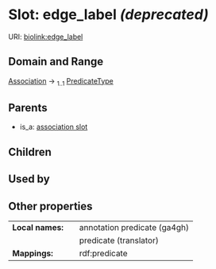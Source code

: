 
# Slot: edge_label _(deprecated)_




URI: [biolink:edge_label](https://w3id.org/biolink/vocab/edge_label)


## Domain and Range

[Association](Association.md) &#8594;  <sub>1..1</sub> [PredicateType](types/PredicateType.md)

## Parents

 *  is_a: [association slot](association_slot.md)

## Children


## Used by


## Other properties

|  |  |  |
| --- | --- | --- |
| **Local names:** | | annotation predicate (ga4gh) |
|  | | predicate (translator) |
| **Mappings:** | | rdf:predicate |

